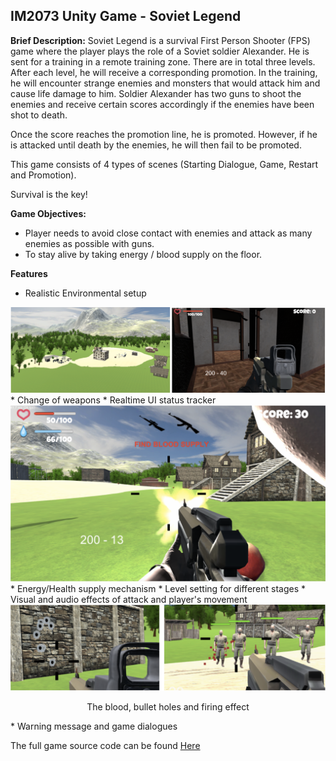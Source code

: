 ## IM2073 Unity Game - Soviet Legend


<b>Brief Description:</b>
Soviet Legend is a survival First Person Shooter (FPS) game where the player plays the role of a Soviet soldier Alexander. He is sent for a training in a remote training zone. There are in total three levels. After each level, he will receive a corresponding promotion. In the training, he will encounter strange enemies and monsters that would attack him and cause life damage to him. Soldier Alexander has two guns to shoot the enemies and receive certain scores accordingly if the enemies have been shot to death.
 
Once the score reaches the promotion line, he is promoted. However, if he is attacked until death by the enemies, he will then fail to be promoted.

This game consists of 4 types of scenes (Starting Dialogue, Game, Restart and Promotion).
 
Survival is the key!


<b>Game Objectives:</b>
* Player needs to avoid close contact with enemies and attack as many enemies as possible with guns.
* To stay alive by taking energy / blood supply on the floor.

<b>Features</b>
* Realistic Environmental setup
<img src="./images/environment_setup.png">
* Change of weapons
* Realtime UI status tracker
<img src="./images/ui.png">
* Energy/Health supply mechanism
* Level setting for different stages
* Visual and audio effects of attack and player's movement
<img src="./images/visual_effect.png">
<p align="center">The blood, bullet holes and firing effect</p>
* Warning message and game dialogues


The full game source code can be found <a href="https://drive.google.com/file/d/1n_FDCk1v_RVvQhnO4CzgjvPJ8YlYhSrw/view?usp=sharing" >Here</a>
